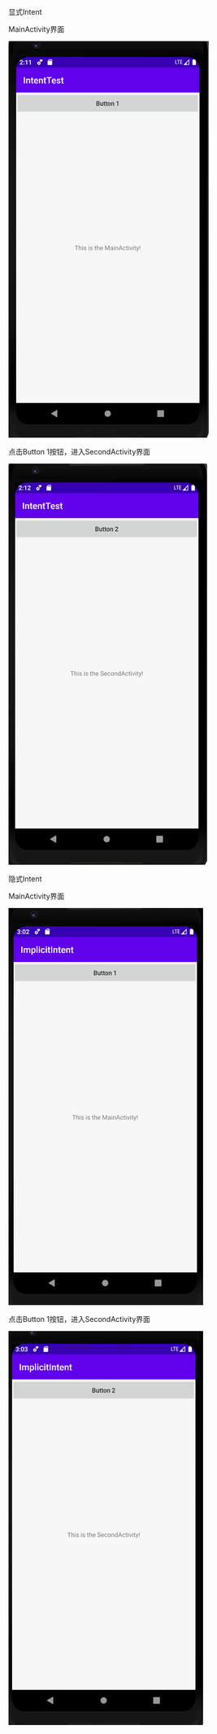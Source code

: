 显式Intent

MainActivity界面

![image-20201115221128210](imageLab_7/image-20201115221128210.png)

点击Button 1按钮，进入SecondActivity界面

![image-20201115221217834](imageLab_7/image-20201115221217834.png)

隐式Intent

MainActivity界面

![image-20201115230320058](imageLab_7/image-20201115230320058.png)

点击Button 1按钮，进入SecondActivity界面

![image-20201115230348509](imageLab_7/image-20201115230348509.png)